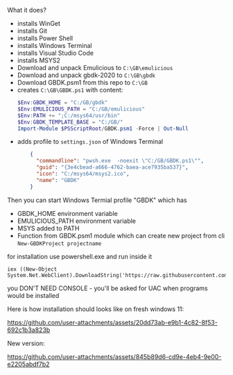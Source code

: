 What it does?

- installs WinGet
- installs Git
- installs Power Shell
- installs Windows Terminal
- installs Visual Studio Code
- installs MSYS2
- Download and unpack Emulicious to `C:\GB\emulicious`
- Download and unpack gbdk-2020 to `C:\GB\gbdk`
- Download GBDK.psm1 from this repo to `C:\GB`
- creates  `C:\GB\GBDK.ps1` with content:
  ```ps1
  $Env:GBDK_HOME = "C:/GB/gbdk"
  $Env:EMULICIOUS_PATH = "C:/GB/emulicious"
  $Env:PATH += ";C:/msys64/usr/bin"
  $Env:GBDK_TEMPLATE_BASE = "C:/GB/"
  Import-Module $PSScriptRoot/GBDK.psm1 -Force | Out-Null
  ```
- adds profile to `settings.json` of Windows Terminal
  ```json
      {
        "commandline": "pwsh.exe  -noexit \"C:/GB/GBDK.ps1\"",
        "guid": "{3e4cbead-a666-4762-baea-ace7935ba537}",
        "icon": "C:/msys64/msys2.ico",
        "name": "GBDK"
      }
  ```

Then you can start Windows Termial profile "GBDK" which has 
- GBDK_HOME environment variable
- EMULICIOUS_PATH environment variable
- MSYS added to PATH
- Function from GBDK.psm1 module which can create new project from cli `New-GBDKProject projectname`


for installation use powershell.exe and run inside it
```
iex ((New-Object System.Net.WebClient).DownloadString('https://raw.githubusercontent.com/SelvinPL/gb_tools_installer/master/install.ps1'))
```
you DON'T NEED CONSOLE - you'll be asked for UAC when programs would be installed

Here is how installation should looks like on fresh windows 11:

https://github.com/user-attachments/assets/20dd73ab-e9b1-4c82-8f53-692c1b3a823b

New version:

https://github.com/user-attachments/assets/845b89d6-cd9e-4eb4-9e00-e2205abdf7b2


